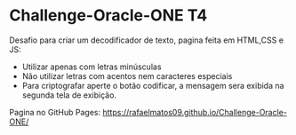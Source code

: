 # Challenge-Oracle-ONE T4
 Desafio para criar um decodificador de texto, pagina feita em HTML,CSS e JS:
 
 - Utilizar apenas com letras minúsculas
 - Não utilizar letras com acentos nem caracteres especiais
 - Para criptografar aperte o botão codificar, a mensagem sera exibida na segunda tela de exibição.
 
 Pagina no GitHub Pages:
 https://rafaelmatos09.github.io/Challenge-Oracle-ONE/
